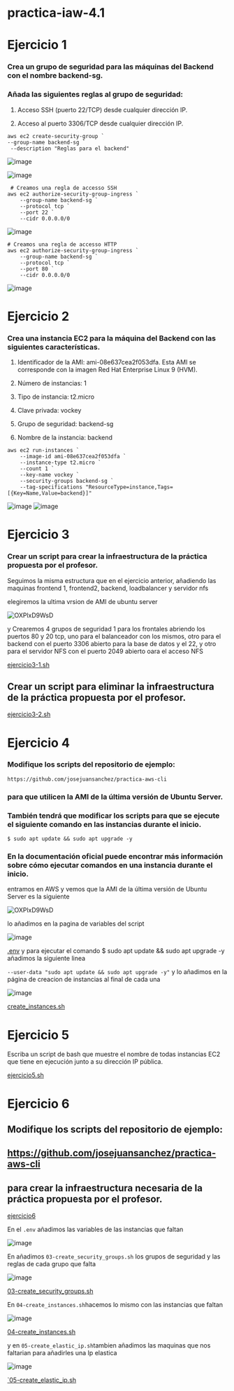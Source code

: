 # practica-iaw-4.1

# Ejercicio 1
### Crea un grupo de seguridad para las máquinas del Backend con el nombre backend-sg.

### Añada las siguientes reglas al grupo de seguridad:

1. Acceso SSH (puerto 22/TCP) desde cualquier dirección IP.

2. Acceso al puerto 3306/TCP desde cualquier dirección IP.

````
aws ec2 create-security-group `
--group-name backend-sg `
 --description "Reglas para el backend"
````
![image](https://github.com/user-attachments/assets/2c0b2764-4870-4862-83d1-e41efbf145e4)

![image](https://github.com/user-attachments/assets/dd746d36-e29b-4d3e-8d57-aefbb1460561)


````
 # Creamos una regla de accesso SSH
aws ec2 authorize-security-group-ingress `
    --group-name backend-sg `
    --protocol tcp `
    --port 22 `
    --cidr 0.0.0.0/0
````
![image](https://github.com/user-attachments/assets/541748b6-2a90-458c-93ff-c6c79ecd54eb)


````
# Creamos una regla de accesso HTTP
aws ec2 authorize-security-group-ingress `
    --group-name backend-sg `
    --protocol tcp `
    --port 80 `
    --cidr 0.0.0.0/0
 ````
![image](https://github.com/user-attachments/assets/8473fc3d-9895-4998-9f6a-ef251716165a)




# Ejercicio 2
### Crea una instancia EC2 para la máquina del Backend con las siguientes características.

1. Identificador de la AMI: ami-08e637cea2f053dfa. Esta AMI se corresponde con la imagen Red Hat Enterprise Linux 9 (HVM).

2. Número de instancias: 1

3. Tipo de instancia: t2.micro

4. Clave privada: vockey

5. Grupo de seguridad: backend-sg

6. Nombre de la instancia: backend

````
aws ec2 run-instances `
    --image-id ami-08e637cea2f053dfa `
    --instance-type t2.micro `
    --count 1 `
    --key-name vockey `
    --security-groups backend-sg `
    --tag-specifications "ResourceType=instance,Tags=[{Key=Name,Value=backend}]"
````

![image](https://github.com/user-attachments/assets/480e8968-b1e6-4adf-bc96-36dcb800f783)
![image](https://github.com/user-attachments/assets/7b43b4a5-55f8-442e-98bf-ae322125dc4c)


# Ejercicio 3

### Crear un script para crear la infraestructura de la práctica propuesta por el profesor.
Seguimos la misma estructura que en el ejercicio anterior, añadiendo las maquinas frontend 1, frontend2, backend, loadbalancer 
y servidor nfs

elegiremos la ultima vrsion de AMI de ubuntu server 

![OXPlxD9WsD](https://github.com/user-attachments/assets/39d7ccb5-7c64-4778-90ed-fa69a5afca7d)

y Crearemos 4 grupos de seguridad 1 para los frontales abriendo los puertos 80 y 20 tcp, uno para el balanceador con los mismos, otro para el backend con el puerto 3306 abierto para la base de datos y el 22, y otro para el servidor NFS con el puerto 2049 abierto oara el acceso NFS 

[ejercicio3-1.sh](https://github.com/marinaferb92/practica-iaw-4.1/blob/a13c6ded80765bd52f2cb4efeb29d4f63b50a080/ejercicio3-1.sh)

## Crear un script para eliminar la infraestructura de la práctica propuesta por el profesor.
[ejercicio3-2.sh
](https://github.com/marinaferb92/practica-iaw-4.1/blob/a13c6ded80765bd52f2cb4efeb29d4f63b50a080/ejercicio3-2.sh)


# Ejercicio 4
### Modifique los scripts del repositorio de ejemplo:

`https://github.com/josejuansanchez/practica-aws-cli`

### para que utilicen la AMI de la última versión de Ubuntu Server.

### También tendrá que modificar los scripts para que se ejecute el siguiente comando en las instancias durante el inicio.

`$ sudo apt update && sudo apt upgrade -y`

### En la documentación oficial puede encontrar más información sobre cómo ejecutar comandos en una instancia durante el inicio.

entramos en AWS y vemos que la AMI de la última versión de Ubuntu Server es la siguiente

![OXPlxD9WsD](https://github.com/user-attachments/assets/39d7ccb5-7c64-4778-90ed-fa69a5afca7d)

lo añadimos en la pagina de variables del script 

![image](https://github.com/user-attachments/assets/6e3a86ef-6e60-4a4c-b1c5-e59147582496)

[.env](https://github.com/marinaferb92/practica-iaw-4.1/blob/a13c6ded80765bd52f2cb4efeb29d4f63b50a080/ejercicio4/.env)
y para ejecutar el comando $ sudo apt update && sudo apt upgrade -y añadimos la siguiente linea

````--user-data "sudo apt update && sudo apt upgrade -y"````
y lo añadimos en la página de creacion de instancias al final de cada una 

![image](https://github.com/user-attachments/assets/bef53619-fb5a-49c8-96d5-a54b2109e0cd)

[create_instances.sh](https://github.com/marinaferb92/practica-iaw-4.1/blob/a13c6ded80765bd52f2cb4efeb29d4f63b50a080/ejercicio4/04-create_instances.sh)

# Ejercicio 5
Escriba un script de bash que muestre el nombre de todas instancias EC2 que tiene en ejecución junto a su dirección IP pública.

[ejercicio5.sh](https://github.com/marinaferb92/practica-iaw-4.1/blob/a13c6ded80765bd52f2cb4efeb29d4f63b50a080/ejercicio5.sh)


# Ejercicio 6
## Modifique los scripts del repositorio de ejemplo:

## https://github.com/josejuansanchez/practica-aws-cli
## para crear la infraestructura necesaria de la práctica propuesta por el profesor.

[ejercicio6](https://github.com/marinaferb92/practica-iaw-4.1/tree/a13c6ded80765bd52f2cb4efeb29d4f63b50a080/ejercicio6)

En el `.env` añadimos las variables de las instancias que faltan 

![image](https://github.com/user-attachments/assets/ecc60dab-1633-43eb-8b75-9dd575ae6863)

En añadimos `03-create_security_groups.sh` los grupos de seguridad y las reglas de cada grupo que falta 

![image](https://github.com/user-attachments/assets/db014bd6-6258-4c1e-aa28-553f711096ab)

[03-create_security_groups.sh](https://github.com/marinaferb92/practica-iaw-4.1/blob/26d65de41ead5183af75880ac32322e654cd85cb/ejercicio6/03-create_security_groups.sh)

En `04-create_instances.sh`hacemos lo mismo con las instancias que faltan 

![image](https://github.com/user-attachments/assets/2d4a2549-c275-45b6-a2d7-dfe334192856)

[04-create_instances.sh](https://github.com/marinaferb92/practica-iaw-4.1/blob/26d65de41ead5183af75880ac32322e654cd85cb/ejercicio6/04-create_instances.sh)

y en `05-create_elastic_ip.sh`tambien añadimos las maquinas que nos faltarian para añadirles una Ip elastica

![image](https://github.com/user-attachments/assets/cd5791ac-a8a6-4ec6-8d4b-2ac1c9c41eee)

[`05-create_elastic_ip.sh](https://github.com/marinaferb92/practica-iaw-4.1/blob/26d65de41ead5183af75880ac32322e654cd85cb/ejercicio6/05-create_elastic_ip.sh)
